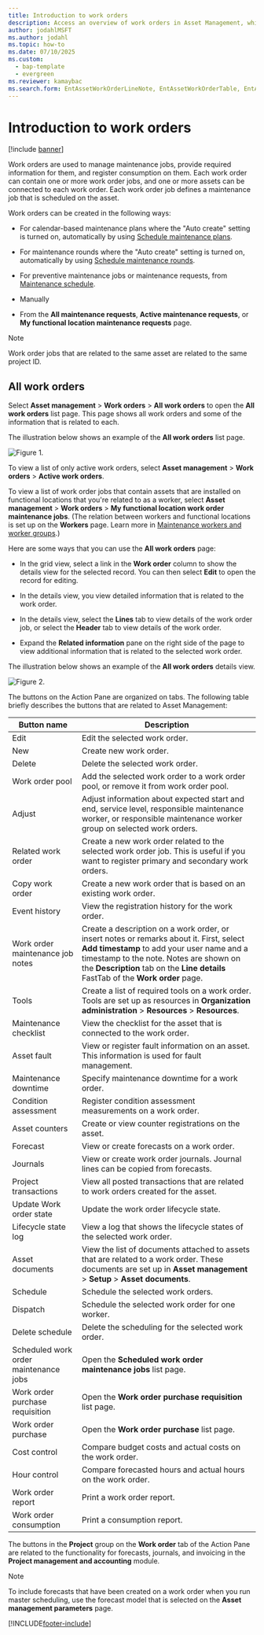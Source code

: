 ```yaml
---
title: Introduction to work orders
description: Access an overview of work orders in Asset Management, which are used to manage maintenance jobs, provide required information, and register consumption.
author: jodahlMSFT
ms.author: jodahl
ms.topic: how-to
ms.date: 07/10/2025
ms.custom:
  - bap-template
  - evergreen
ms.reviewer: kamaybac
ms.search.form: EntAssetWorkOrderLineNote, EntAssetWorkOrderTable, EntAssetWorkOrderActive, EntAssetWorkOrderHoursInfoPart, EntAssetWorkOrderLineListPage, EntAssetWorkOrderAddObjectBOMItem, EntAssetWorkOrderTablePoolAdd, EntAssetWorkOrderPurchReqListPagePreviewPane, EntAssetWorkOrderPoolReferenceAdd, EntAssetWorkOrderWorkspace, EntAssetWorkOrderTableAdjust, EntAssetWorkOrderGantt, EntAssetWorkOrderNotes, EntAssetWorkOrderActivePart, EntAssetWorkOrderTableInfoPart, EntAssetWorkOrderLineListPagePreviewPane, EntAssetWorkOrderTool, EntAssetMobileWorkOrderLineDetails, EntAssetMobileWorkOrderLineList, EntAssetMobileWorkOrderDetails 
---
```


# Introduction to work orders

[!include [banner](../../includes/banner.md)]

Work orders are used to manage maintenance jobs, provide required information for them, and register consumption on them. Each work order can contain one or more work order jobs, and one or more assets can be connected to each work order. Each work order job defines a maintenance job that is scheduled on the asset.

Work orders can be created in the following ways:

- For  calendar-based maintenance plans where the "Auto create" setting is turned on, automatically by using [Schedule maintenance plans](../preventive-and-reactive-maintenance/schedule-maintenance-plans.md).

- For maintenance rounds where the "Auto create" setting is turned on, automatically by using [Schedule maintenance rounds](../preventive-and-reactive-maintenance/maintenance-rounds.md).

- For preventive maintenance jobs or maintenance requests, from [Maintenance schedule](../preventive-and-reactive-maintenance/maintenance-schedule.md).

- Manually

- From the **All maintenance requests**, **Active maintenance requests**, or **My functional location maintenance requests** page.

> [!NOTE]
> Work order jobs that are related to the same asset are related to the same project ID.

## All work orders

Select **Asset management** > **Work orders** > **All work orders** to open the **All work orders** list page. This page shows all work orders and some of the information that is related to each.

The illustration below shows an example of the **All work orders** list page.

![Figure 1.](media/01-work-orders.png)

To view a list of only active work orders, select **Asset management** > **Work orders** > **Active work orders**.

To view a list of work order jobs that contain assets that are installed on functional locations that you're related to as a worker, select **Asset management** > **Work orders** > **My functional location work order maintenance jobs**. (The relation between workers and functional locations is set up on the **Workers** page. Learn more in [Maintenance workers and worker groups](../setup-for-objects/workers-and-worker-groups.md).)

Here are some ways that you can use the **All work orders** page:

- In the grid view, select a link in the **Work order** column to show the details view for the selected record. You can then select **Edit** to open the record for editing.

- In the details view, you view detailed information that is related to the work order.  

- In the details view, select the **Lines** tab to view details of the work order job, or select the **Header** tab to view details of the work order.  

- Expand the **Related information** pane on the right side of the page to view additional information that is related to the selected work order.

The illustration below shows an example of the **All work orders** details view.

![Figure 2.](media/02-work-orders.png)

The buttons on the Action Pane are organized on tabs. The following table briefly describes the buttons that are related to Asset Management:

| Button name | Description |
|--|--|
| Edit | Edit the selected work order. |
| New | Create new work order. |
| Delete | Delete the selected work order. |
| Work order pool | Add the selected work order to a work order pool, or remove it from work order pool. |
| Adjust | Adjust information about expected start and end, service level, responsible maintenance worker, or responsible maintenance worker group on selected work orders. |
| Related work order | Create a new work order related to the selected work order job. This is useful if you want to register primary and secondary work orders. |
| Copy work order | Create a new work order that is based on an existing work order. |
| Event history | View the registration history for the work order. |
| Work order maintenance job notes | Create a description on a work order, or insert notes or remarks about it. First, select **Add timestamp** to add your user name and a timestamp to the note. Notes are shown on the **Description** tab on the **Line details** FastTab of the **Work order** page. |
| Tools | Create a list of required tools on a work order. Tools are set up as resources in **Organization administration** > **Resources** > **Resources**. |
| Maintenance checklist | View the checklist for the asset that is connected to the work order. |
| Asset fault | View or register fault information on an asset. This information is used for fault management. |
| Maintenance downtime | Specify maintenance downtime for a work order. |
| Condition assessment | Register condition assessment measurements on a work order. |
| Asset counters | Create or view counter registrations on the asset. |
| Forecast | View or create forecasts on a work order. |
| Journals | View or create work order journals. Journal lines can be copied from forecasts. |
| Project transactions | View all posted transactions that are related to work orders created for the asset. |
| Update Work order state | Update the work order lifecycle state. |
| Lifecycle state log | View a log that shows the lifecycle states of the selected work order. |
| Asset documents | View the list of documents attached to assets that are related to a work order. These documents are set up in **Asset management** > **Setup** > **Asset documents**. |
| Schedule | Schedule the selected work orders. |
| Dispatch | Schedule the selected work order for one worker. |
| Delete schedule | Delete the scheduling for the selected work order. |
| Scheduled work order maintenance jobs | Open the **Scheduled work order maintenance jobs** list page. |
| Work order purchase requisition | Open the **Work order purchase requisition** list page. |
| Work order purchase | Open the **Work order purchase** list page. |
| Cost control | Compare budget costs and actual costs on the work order. |
| Hour control | Compare forecasted hours and actual hours on the work order. |
| Work order report | Print a work order report. |
| Work order consumption | Print a consumption report. |

The buttons in the **Project** group on the **Work order** tab of the Action Pane are related to the functionality for forecasts, journals, and invoicing in the **Project management and accounting** module.

>[!NOTE]
>To include forecasts that have been created on a work order when you run master scheduling, use the forecast model that is selected on the **Asset management parameters** page.

[!INCLUDE[footer-include](../../../includes/footer-banner.md)]
